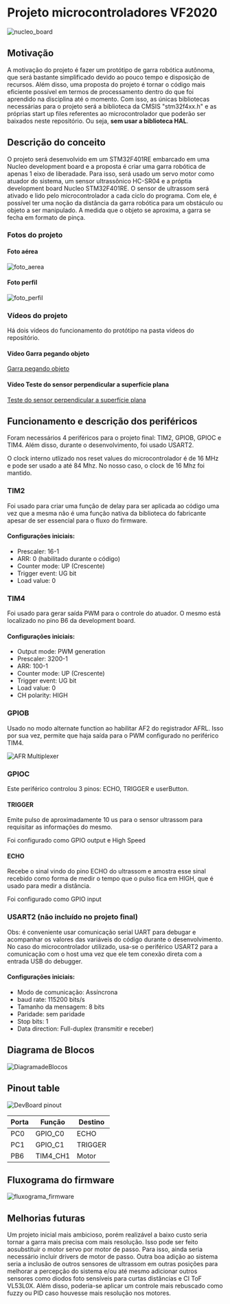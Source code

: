 # Projeto microcontroladores VF2020

![nucleo_board](https://github.com/Microcontroladores-2020/Erick_GarraRobotica/blob/master/Imagens/nucleo_board.jpg?raw=true)

## Motivação

A motivação do projeto é fazer um protótipo de garra robótica autônoma, que será bastante simplificado devido ao pouco tempo e disposição de recursos.
Além disso, uma proposta do projeto é tornar o código mais eficiente possível em termos de processamento dentro do que foi aprendido na disciplina até o momento. Com isso, as únicas bibliotecas necessárias para o projeto será a biblioteca da CMSIS "stm32f4xx.h" e as próprias start up files referentes ao microcontrolador que poderão ser baixados neste repositório. Ou seja, **sem usar a biblioteca HAL**.

## Descrição do conceito

O projeto será desenvolvido em um STM32F401RE embarcado em uma Nucleo development board e a proposta é criar uma garra robótica de apenas 1 eixo de liberadade. 
Para isso, será usado um servo motor como atuador do sistema, um sensor ultrassônico HC-SR04 e a próptia development board Nucleo STM32F401RE.
O sensor de ultrassom será ativado e lido pelo microcontrolador a cada ciclo do programa. Com ele, é possível ter uma noção da distância da garra robótica para um obstáculo ou objeto a ser manipulado.
A medida que o objeto se aproxima, a garra se fecha em formato de pinça.

### Fotos do projeto

#### Foto aérea

![foto_aerea](https://github.com/Microcontroladores-2020/Erick_GarraRobotica/blob/master/Imagens/garra_aereo.jpeg?raw=true)

#### Foto perfil

![foto_perfil](https://github.com/Microcontroladores-2020/Erick_GarraRobotica/blob/master/Imagens/garra_perfil.jpeg?raw=true)

### Vídeos do projeto

Há dois vídeos do funcionamento do protótipo na pasta vídeos do repositório.

#### Vídeo Garra pegando objeto 

[Garra pegando objeto](https://github.com/Microcontroladores-2020/Erick_GarraRobotica/blob/master/Videos/pegando_objeto.mp4)

#### Vídeo Teste do sensor perpendicular a superfície plana

[Teste do sensor perpendicular a superfície plana](https://github.com/Microcontroladores-2020/Erick_GarraRobotica/blob/master/Videos/teste_sensor.mp4)

## Funcionamento e descrição dos periféricos

Foram necessários 4 periféricos para o projeto final: TIM2, GPIOB, GPIOC e TIM4. Além disso, durante o desenvolvimento, foi usado USART2.

O clock interno utlizado nos reset values do microcontrolador é de 16 MHz e pode ser usado a até 84 Mhz. No nosso caso, o clock de 16 Mhz foi mantido. 

### TIM2

Foi usado para criar uma função de delay para ser aplicada ao código uma vez que a mesma não é uma função nativa da biblioteca do fabricante apesar de ser essencial para o fluxo do firmware.

#### Configurações iniciais:

- Prescaler: 16-1
- ARR: 0 (habilitado durante o código)
- Counter mode: UP (Crescente)
- Trigger event: UG bit
- Load value: 0

### TIM4

Foi usado para gerar saída PWM para o controle do atuador. O mesmo está localizado no pino B6 da development board.

#### Configurações iniciais:

- Output mode: PWM generation
- Prescaler: 3200-1
- ARR: 100-1
- Counter mode: UP (Crescente)
- Trigger event: UG bit
- Load value: 0
- CH polarity: HIGH

### GPIOB

Usado no modo alternate function ao habilitar AF2 do registrador AFRL. Isso por sua vez, permite que haja saída para o PWM configurado no periférico TIM4.

![AFR Multiplexer](https://github.com/Microcontroladores-2020/Erick_GarraRobotica/blob/master/Imagens/AF_multiplexador.png?raw=true)

### GPIOC

Este periférico controlou 3 pinos: ECHO, TRIGGER e userButton.

#### TRIGGER

Emite pulso de aproximadamente 10 us para o sensor ultrassom para requisitar as informações do mesmo.

Foi configurado como GPIO output e High Speed

#### ECHO

Recebe o sinal vindo do pino ECHO do ultrassom e amostra esse sinal recebido como forma de medir o tempo que o pulso fica em HIGH, que é usado para medir a distância.

Foi configurado como GPIO input


### USART2 (não incluído no projeto final)
Obs: é conveniente usar comunicação serial UART para debugar e acompanhar os valores das variáveis do código durante o desenvolvimento. No caso do microcontrolador utilizado, usa-se o periférico USART2 para a comunicação com o host uma vez que ele tem conexão direta com a entrada USB do debugger.

#### Configurações iniciais:

- Modo de comunicação: Assíncrona 
- baud rate: 115200 bits/s
- Tamanho da mensagem: 8 bits
- Paridade: sem paridade
- Stop bits: 1
- Data direction: Full-duplex (transmitir e receber)

## Diagrama de Blocos

![DiagramadeBlocos](https://github.com/Microcontroladores-2020/Erick_GarraRobotica/blob/master/Imagens/diagramadeBlocos.png?raw=true)

## Pinout table

![DevBoard pinout](https://github.com/Microcontroladores-2020/Erick_GarraRobotica/blob/master/Imagens/STM32-Nucleo-F401RE-Pinout.png?raw=true)

|   Porta  | Função |   Destino |
|   --  |   --  |   --  |
|   PC0 |   GPIO_C0 |   ECHO    |
|   PC1 |   GPIO_C1 |   TRIGGER |
|   PB6 |   TIM4_CH1|   Motor   |

## Fluxograma do firmware

![fluxograma_firmware](https://github.com/Microcontroladores-2020/Erick_GarraRobotica/blob/master/Imagens/fluxograma_firmware.png?raw=true)

## Melhorias futuras

Um projeto inicial mais ambicioso, porém realizável a baixo custo seria tornar a garra mais precisa com mais resolução. Isso pode ser feito aosubstituir o motor servo por motor de passo. Para isso, ainda seria necessário incluir drivers de motor de passo. Outra boa adição ao sistema seria a inclusão de outros sensores de ultrassom em outras posições para melhorar a percepção do sistema e/ou até mesmo adicionar outros sensores como diodos foto sensíveis para curtas distâncias e CI ToF VL53L0X.
Além disso, poderia-se aplicar um controle mais rebuscado como fuzzy ou PID caso houvesse mais resolução nos motores.